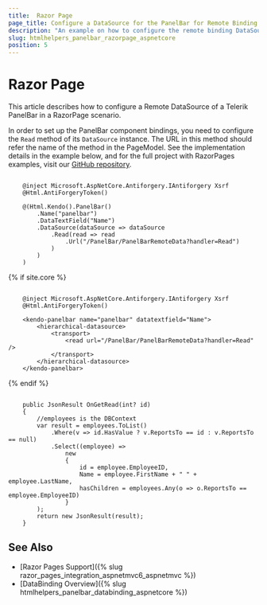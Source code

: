 ```yaml
---
title:  Razor Page
page_title: Configure a DataSource for the PanelBar for Remote Binding in Razor Page.
description: "An example on how to configure the remote binding DataSource to populate the Telerik UI PanelBar component for {{ site.framework }} ."
slug: htmlhelpers_panelbar_razorpage_aspnetcore
position: 5
---
```


# Razor Page

This article describes how to configure a Remote DataSource of a Telerik PanelBar in a RazorPage scenario.

In order to set up the PanelBar component bindings, you need to configure the `Read` method of its `DataSource` instance. The URL in this method should refer the name of the method in the PageModel. See the implementation details in the example below, and for the full project with RazorPages examples, visit our [GitHub repository](https://github.com/telerik/ui-for-aspnet-core-examples/tree/master/Telerik.Examples.RazorPages).

```tab-HtmlHelper(cshtml)   
     
    @inject Microsoft.AspNetCore.Antiforgery.IAntiforgery Xsrf
	@Html.AntiForgeryToken()
	
	@(Html.Kendo().PanelBar()
        .Name("panelbar")
        .DataTextField("Name")
        .DataSource(dataSource => dataSource
            .Read(read => read
                .Url("/PanelBar/PanelBarRemoteData?handler=Read")
            )
        )
	)	
```
{% if site.core %}
```tab-TagHelper(cshtml)
    
    @inject Microsoft.AspNetCore.Antiforgery.IAntiforgery Xsrf
	@Html.AntiForgeryToken()
    
    <kendo-panelbar name="panelbar" datatextfield="Name">
        <hierarchical-datasource>
            <transport>
                <read url="/PanelBar/PanelBarRemoteData?handler=Read" />
            </transport>
        </hierarchical-datasource>
    </kendo-panelbar>
```
{% endif %}
```tab-PageModel(cshtml.cs)      

    public JsonResult OnGetRead(int? id)
    {       
		//employees is the DBContext
        var result = employees.ToList()
            .Where(v => id.HasValue ? v.ReportsTo == id : v.ReportsTo == null)
            .Select((employee) =>
                new
                {
                    id = employee.EmployeeID,
                    Name = employee.FirstName + " " + employee.LastName,
                    hasChildren = employees.Any(o => o.ReportsTo == employee.EmployeeID)
                }
        );
        return new JsonResult(result);
    }
```

## See Also

* [Razor Pages Support]({% slug razor_pages_integration_aspnetmvc6_aspnetmvc %})
* [DataBinding Overview]({% slug htmlhelpers_panelbar_databinding_aspnetcore %})

